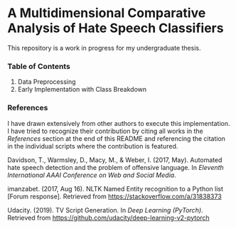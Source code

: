 # A Multidimensional Comparative Analysis of Hate Speech Classifiers

This repository is a work in progress for my undergraduate thesis.

### Table of Contents

1. Data Preprocessing
99. Early Implementation with Class Breakdown

### References

I have drawn extensively from other authors to execute this implementation. I have tried to recognize their contribution by citing all works in the _References_ section at the end of this README and referencing the citation in the individual scripts where the contribution is featured.

Davidson, T., Warmsley, D., Macy, M., & Weber, I. (2017, May). Automated hate speech detection and the problem of offensive language. In _Eleventh International AAAI Conference on Web and Social Media._

imanzabet. (2017, Aug 16). NLTK Named Entity recognition to a Python list [Forum response]. Retrieved from https://stackoverflow.com/a/31838373

Udacity. (2019). TV Script Generation. In _Deep Learning (PyTorch)_. Retrieved from https://github.com/udacity/deep-learning-v2-pytorch
